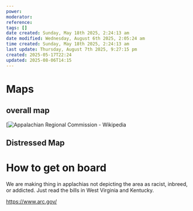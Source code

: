 ```yaml
---
power: 
moderator: 
reference: 
tags: []
date created: Sunday, May 18th 2025, 2:24:13 am
date modified: Wednesday, August 6th 2025, 2:05:24 am
time created: Sunday, May 18th 2025, 2:24:13 am
last update: Thursday, August 7th 2025, 9:27:15 pm
created: 2025-05-17T22:24
updated: 2025-08-06T14:15
---
```

# Maps

## overall map
[![Appalachian Regional Commission - Wikipedia](https://upload.wikimedia.org/wikipedia/commons/thumb/e/e8/ARC_counties_as_of_2023.svg/1200px-ARC_counties_as_of_2023.svg.png)

## Distressed Map
# How to get on board
We are making thing in applachias not depicting the area as racist, inbreed, or addicted.  Just read the bills in West Virginia and Kentucky.

https://www.arc.gov/
